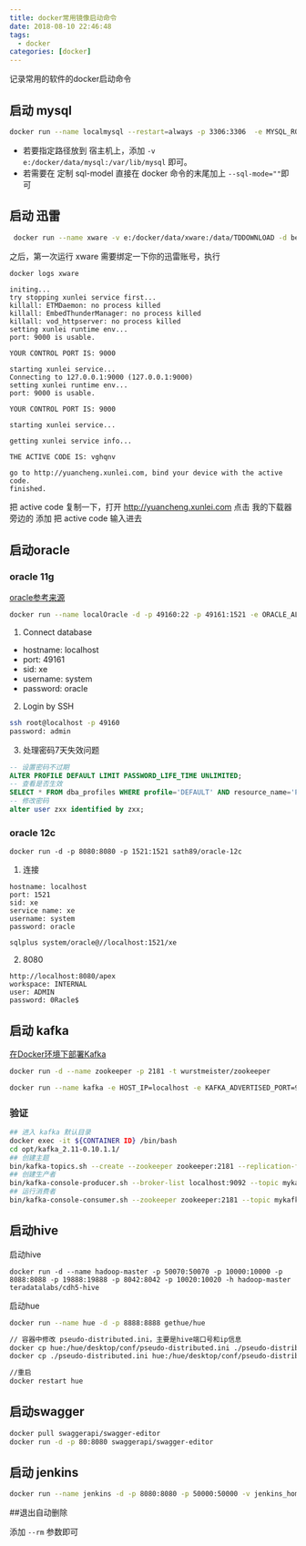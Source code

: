 ```yaml
---
title: docker常用镜像启动命令
date: 2018-08-10 22:46:48
tags: 
  - docker
categories: [docker]
---
```


记录常用的软件的docker启动命令

<!--more-->

## 启动 mysql

```bash
docker run --name localmysql --restart=always -p 3306:3306  -e MYSQL_ROOT_PASSWORD=root -d mysql:5.6 --lower_case_table_names=1
```

- 若要指定路径放到 宿主机上，添加 `-v e:/docker/data/mysql:/var/lib/mysql` 即可。
- 若需要在 定制 sql-model 直接在 docker 命令的末尾加上 `--sql-mode=""`即可

## 启动 迅雷

```bash
 docker run --name xware -v e:/docker/data/xware:/data/TDDOWNLOAD -d bestwu/xware
```

之后，第一次运行 xware 需要绑定一下你的迅雷账号，执行

```bash
docker logs xware
```

```
initing...
try stopping xunlei service first...
killall: ETMDaemon: no process killed
killall: EmbedThunderManager: no process killed
killall: vod_httpserver: no process killed
setting xunlei runtime env...
port: 9000 is usable.

YOUR CONTROL PORT IS: 9000

starting xunlei service...
Connecting to 127.0.0.1:9000 (127.0.0.1:9000)
setting xunlei runtime env...
port: 9000 is usable.

YOUR CONTROL PORT IS: 9000

starting xunlei service...

getting xunlei service info...

THE ACTIVE CODE IS: vghqnv

go to http://yuancheng.xunlei.com, bind your device with the active code.
finished.
```

把 active code 复制一下，打开 http://yuancheng.xunlei.com 点击 我的下载器 旁边的 添加 把 active code 输入进去

## 启动oracle
### oracle 11g

[oracle参考来源](https://github.com/wnameless/docker-oracle-xe-11g)

```bash
docker run --name localOracle -d -p 49160:22 -p 49161:1521 -e ORACLE_ALLOW_REMOTE=true registry.cn-hangzhou.aliyuncs.com/qida/oracle-xe-11g 
```

1. Connect database

-  hostname: localhost 
-  port: 49161 
-  sid: xe 
-  username: system 
-  password: oracle 

2. Login by SSH

```bash
ssh root@localhost -p 49160
password: admin
```

3. 处理密码7天失效问题

```sql
-- 设置密码不过期
ALTER PROFILE DEFAULT LIMIT PASSWORD_LIFE_TIME UNLIMITED;
-- 查看是否生效
SELECT * FROM dba_profiles WHERE profile='DEFAULT' AND resource_name='PASSWORD_LIFE_TIME';
-- 修改密码
alter user zxx identified by zxx;
```



### oracle 12c

```
docker run -d -p 8080:8080 -p 1521:1521 sath89/oracle-12c
```

1. 连接

```
hostname: localhost
port: 1521
sid: xe
service name: xe
username: system
password: oracle

sqlplus system/oracle@//localhost:1521/xe
```

2. 8080

```
http://localhost:8080/apex
workspace: INTERNAL
user: ADMIN
password: 0Racle$
```



## 启动 kafka

[在Docker环境下部署Kafka](http://blog.csdn.net/snowcity1231/article/details/54946857)

```bash
docker run -d --name zookeeper -p 2181 -t wurstmeister/zookeeper 

docker run --name kafka -e HOST_IP=localhost -e KAFKA_ADVERTISED_PORT=9092 -e KAFKA_BROKER_ID=1 -e ZK=zk -p 9092 --link zookeeper:zk -t wurstmeister/kafka  
```

### 验证

```bash
## 进入 kafka 默认目录
docker exec -it ${CONTAINER ID} /bin/bash 
cd opt/kafka_2.11-0.10.1.1/  
## 创建主题
bin/kafka-topics.sh --create --zookeeper zookeeper:2181 --replication-factor 1 --partitions 1 --topic mykafka  
## 创建生产者
bin/kafka-console-producer.sh --broker-list localhost:9092 --topic mykafka  
## 运行消费者
bin/kafka-console-consumer.sh --zookeeper zookeeper:2181 --topic mykafka --from-beginning  
```

## 启动hive

启动hive

```shell
docker run -d --name hadoop-master -p 50070:50070 -p 10000:10000 -p 8088:8088 -p 19888:19888 -p 8042:8042 -p 10020:10020 -h hadoop-master teradatalabs/cdh5-hive
```

启动hue

```bash
docker run --name hue -d -p 8888:8888 gethue/hue

// 容器中修改 pseudo-distributed.ini，主要是hive端口号和ip信息
docker cp hue:/hue/desktop/conf/pseudo-distributed.ini ./pseudo-distributed.ini
docker cp ./pseudo-distributed.ini hue:/hue/desktop/conf/pseudo-distributed.ini

//重启
docker restart hue
```

## 启动swagger

```bash
docker pull swaggerapi/swagger-editor
docker run -d -p 80:8080 swaggerapi/swagger-editor
```

##  启动 jenkins

```bash
docker run --name jenkins -d -p 8080:8080 -p 50000:50000 -v jenkins_home:/var/jenkins_home jenkins/jenkins:lts
```

##退出自动删除

添加 `--rm` 参数即可

